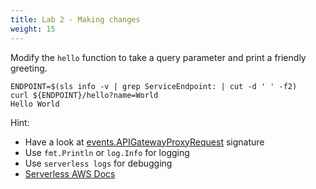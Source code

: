 ```yaml
---
title: Lab 2 - Making changes
weight: 15
---
```


Modify the `hello` function to take a query parameter and print a friendly greeting.

```
ENDPOINT=$(sls info -v | grep ServiceEndpoint: | cut -d ' ' -f2)
curl ${ENDPOINT}/hello?name=World
Hello World
```

Hint:

- Have a look at [events.APIGatewayProxyRequest](https://github.com/aws/aws-lambda-go/blob/master/events/apigw.go#L6) signature
- Use `fmt.Println` or `log.Info` for logging
- Use `serverless logs` for debugging
- [Serverless AWS Docs](https://serverless.com/framework/docs/providers/aws/)

